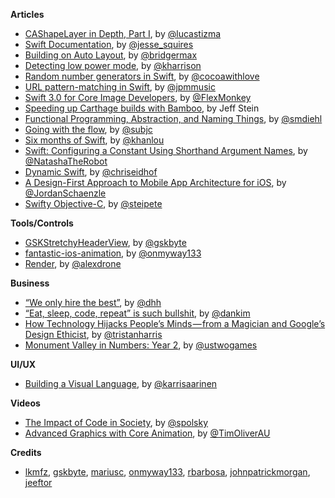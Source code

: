 
**Articles**

* [CAShapeLayer in Depth, Part I](http://calayer.com/core-animation/2016/05/22/cashapelayer-in-depth.html), by [@lucastizma](https://twitter.com/lucastizma)
* [Swift Documentation](http://www.jessesquires.com/swift-documentation), by [@jesse_squires](https://twitter.com/jesse_squires)
* [Building on Auto Layout](http://bridgermaxwell.com/blog/building-on-auto-layout/), by [@bridgermax](https://twitter.com/bridgermax)
* [Detecting low power mode](http://useyourloaf.com/blog/detecting-low-power-mode/), by [@kharrison](https://twitter.com/kharrison)
* [Random number generators in Swift](http://www.cocoawithlove.com/blog/2016/05/19/random-numbers.html), by [@cocoawithlove](https://twitter.com/cocoawithlove)
* [URL pattern-matching in Swift](http://johnpatrickmorgan.github.io/2016/05/11/URLPatternMatching/), by [@jpmmusic](https://twitter.com/jpmmusic)
* [Swift 3.0 for Core Image Developers](http://flexmonkey.blogspot.pt/2016/05/swift-30-for-core-image-developers.html), by [@FlexMonkey](https://twitter.com/FlexMonkey)
* [Speeding up Carthage builds with Bamboo](https://medium.com/@Jeef/speeding-up-carthage-builds-with-bamboo-90391917426b), by Jeff Stein
* [Functional Programming, Abstraction, and Naming Things](http://www.stephendiehl.com/posts/abstraction.html), by [@smdiehl](https://twitter.com/smdiehl)
* [Going with the flow](http://subjc.com/going-with-the-flow), by [@subjc](https://twitter.com/subjc)
* [Six months of Swift](http://khanlou.com/2016/05/six-months-of-swift/), by [@khanlou](https://twitter.com/khanlou)
* [Swift: Configuring a Constant Using Shorthand Argument Names](https://www.natashatherobot.com/swift-configuring-a-constant-using-shorthand-argument-names/), by [@NatashaTheRobot](https://twitter.com/natashatherobot)
* [Dynamic Swift](http://chris.eidhof.nl/post/dynamic-swift/), by [@chriseidhof](https://twitter.com/chriseidhof)
* [A Design-First Approach to Mobile App Architecture for iOS](https://spin.atomicobject.com/2016/05/24/design-first-mobile-app-architecture-ios/), by [@JordanSchaenzle](https://twitter.com/JordanSchaenzle)
* [Swifty Objective-C](https://pspdfkit.com/blog/2016/swifty-objective-c/), by [@steipete](https://twitter.com/steipete)

**Tools/Controls**

* [GSKStretchyHeaderView](https://github.com/gskbyte/GSKStretchyHeaderView), by [@gskbyte](https://twitter.com/gskbyte)
* [fantastic-ios-animation](https://github.com/onmyway133/fantastic-ios-animation), by [@onmyway133](https://twitter.com/onmyway133)
* [Render](https://github.com/alexdrone/Render), by [@alexdrone](https://twitter.com/alexdrone)

**Business**

* [“We only hire the best”](https://m.signalvnoise.com/we-only-hire-the-best-c711c330fc2e), by [@dhh](https://twitter.com/dhh)
* [“Eat, sleep, code, repeat” is such bullshit](https://m.signalvnoise.com/eat-sleep-code-repeat-is-such-bullshit-c2a4d9beaaf5#.cuhbvpwig), by [@dankim](https://twitter.com/dankim)
* [How Technology Hijacks People’s Minds — from a Magician and Google’s Design Ethicist](https://medium.com/@tristanharris/how-technology-hijacks-peoples-minds-from-a-magician-and-google-s-design-ethicist-56d62ef5edf3#.qk0234tb0), by [@tristanharris](https://twitter.com/tristanharris)
* [Monument Valley in Numbers: Year 2](https://medium.com/@ustwogames/monument-valley-in-numbers-year-2-440cf5562fe#.xm5r1oxgu), by [@ustwogames](https://twitter.com/ustwogames)

**UI/UX**

* [Building a Visual Language](http://airbnb.design/building-a-visual-language/), by [@karrisaarinen](https://twitter.com/karrisaarinen)

**Videos**

* [The Impact of Code in Society](https://www.youtube.com/watch?v=WtM3wPVhkik), by [@spolsky](https://twitter.com/spolsky)
* [Advanced Graphics with Core Animation](https://realm.io/news/tryswift-tim-oliver-advanced-graphics-with-core-animation/), by [@TimOliverAU](https://twitter.com/TimOliverAU)

**Credits**

* [lkmfz](https://github.com/lkmfz), [gskbyte](https://github.com/gskbyte), [mariusc](https://github.com/marius), [onmyway133](https://github.com/onmyway133), [rbarbosa](https://github.com/rbarbosa), [johnpatrickmorgan](https://github.com/johnpatrickmorgan), [jeeftor](https://github.com/jeeftor)
